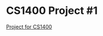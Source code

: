 # CS1400 Project #1
[Project for CS1400](https://github.com/PlainOlSoapBar/CS1400Project1/files/14752103/Project.Description.pdf)
